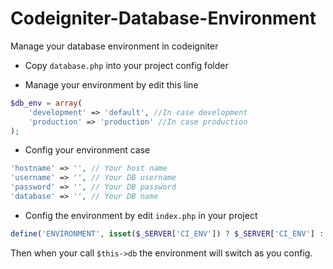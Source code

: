 # Codeigniter-Database-Environment
Manage your database environment in codeigniter

- Copy `database.php` into your project config folder

- Manage your environment by edit this line
```php
$db_env = array(
	'development' => 'default', //In case development
	'production' => 'production' //In case production
);
```

- Config your environment case
```php
'hostname' => '', // Your host name
'username' => '', // Your DB username
'password' => '', // Your DB password
'database' => '', // Your DB name
```

- Config the environment by edit `index.php` in your project
```php
define('ENVIRONMENT', isset($_SERVER['CI_ENV']) ? $_SERVER['CI_ENV'] : 'development');
```

Then when your call `$this->db` the environment will switch as you config.
